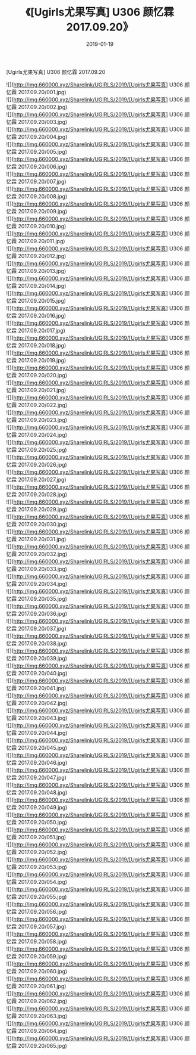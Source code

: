 ﻿---
layout: post
title:  《[Ugirls尤果写真] U306 颜忆霖 2017.09.20》
date:   2019-01-19
img: http://img.660000.xyz/Sharelink/UGIRLS/2019/[Ugirls尤果写真] U306 颜忆霖 2017.09.20/000.jpg
categories: [美女, 清纯, 唯美]
---

[Ugirls尤果写真] U306 颜忆霖 2017.09.20

 ![](http://img.660000.xyz/Sharelink/UGIRLS/2019/[Ugirls尤果写真] U306 颜忆霖 2017.09.20/001.jpg) <br>![](http://img.660000.xyz/Sharelink/UGIRLS/2019/[Ugirls尤果写真] U306 颜忆霖 2017.09.20/002.jpg) <br>![](http://img.660000.xyz/Sharelink/UGIRLS/2019/[Ugirls尤果写真] U306 颜忆霖 2017.09.20/003.jpg) <br>![](http://img.660000.xyz/Sharelink/UGIRLS/2019/[Ugirls尤果写真] U306 颜忆霖 2017.09.20/004.jpg) <br>![](http://img.660000.xyz/Sharelink/UGIRLS/2019/[Ugirls尤果写真] U306 颜忆霖 2017.09.20/005.jpg) <br>![](http://img.660000.xyz/Sharelink/UGIRLS/2019/[Ugirls尤果写真] U306 颜忆霖 2017.09.20/006.jpg) <br>![](http://img.660000.xyz/Sharelink/UGIRLS/2019/[Ugirls尤果写真] U306 颜忆霖 2017.09.20/007.jpg) <br>![](http://img.660000.xyz/Sharelink/UGIRLS/2019/[Ugirls尤果写真] U306 颜忆霖 2017.09.20/008.jpg) <br>![](http://img.660000.xyz/Sharelink/UGIRLS/2019/[Ugirls尤果写真] U306 颜忆霖 2017.09.20/009.jpg) <br>![](http://img.660000.xyz/Sharelink/UGIRLS/2019/[Ugirls尤果写真] U306 颜忆霖 2017.09.20/010.jpg) <br>![](http://img.660000.xyz/Sharelink/UGIRLS/2019/[Ugirls尤果写真] U306 颜忆霖 2017.09.20/011.jpg) <br>![](http://img.660000.xyz/Sharelink/UGIRLS/2019/[Ugirls尤果写真] U306 颜忆霖 2017.09.20/012.jpg) <br>![](http://img.660000.xyz/Sharelink/UGIRLS/2019/[Ugirls尤果写真] U306 颜忆霖 2017.09.20/013.jpg) <br>![](http://img.660000.xyz/Sharelink/UGIRLS/2019/[Ugirls尤果写真] U306 颜忆霖 2017.09.20/014.jpg) <br>![](http://img.660000.xyz/Sharelink/UGIRLS/2019/[Ugirls尤果写真] U306 颜忆霖 2017.09.20/015.jpg) <br>![](http://img.660000.xyz/Sharelink/UGIRLS/2019/[Ugirls尤果写真] U306 颜忆霖 2017.09.20/016.jpg) <br>![](http://img.660000.xyz/Sharelink/UGIRLS/2019/[Ugirls尤果写真] U306 颜忆霖 2017.09.20/017.jpg) <br>![](http://img.660000.xyz/Sharelink/UGIRLS/2019/[Ugirls尤果写真] U306 颜忆霖 2017.09.20/018.jpg) <br>![](http://img.660000.xyz/Sharelink/UGIRLS/2019/[Ugirls尤果写真] U306 颜忆霖 2017.09.20/019.jpg) <br>![](http://img.660000.xyz/Sharelink/UGIRLS/2019/[Ugirls尤果写真] U306 颜忆霖 2017.09.20/020.jpg) <br>![](http://img.660000.xyz/Sharelink/UGIRLS/2019/[Ugirls尤果写真] U306 颜忆霖 2017.09.20/021.jpg) <br>![](http://img.660000.xyz/Sharelink/UGIRLS/2019/[Ugirls尤果写真] U306 颜忆霖 2017.09.20/022.jpg) <br>![](http://img.660000.xyz/Sharelink/UGIRLS/2019/[Ugirls尤果写真] U306 颜忆霖 2017.09.20/023.jpg) <br>![](http://img.660000.xyz/Sharelink/UGIRLS/2019/[Ugirls尤果写真] U306 颜忆霖 2017.09.20/024.jpg) <br>![](http://img.660000.xyz/Sharelink/UGIRLS/2019/[Ugirls尤果写真] U306 颜忆霖 2017.09.20/025.jpg) <br>![](http://img.660000.xyz/Sharelink/UGIRLS/2019/[Ugirls尤果写真] U306 颜忆霖 2017.09.20/026.jpg) <br>![](http://img.660000.xyz/Sharelink/UGIRLS/2019/[Ugirls尤果写真] U306 颜忆霖 2017.09.20/027.jpg) <br>![](http://img.660000.xyz/Sharelink/UGIRLS/2019/[Ugirls尤果写真] U306 颜忆霖 2017.09.20/028.jpg) <br>![](http://img.660000.xyz/Sharelink/UGIRLS/2019/[Ugirls尤果写真] U306 颜忆霖 2017.09.20/029.jpg) <br>![](http://img.660000.xyz/Sharelink/UGIRLS/2019/[Ugirls尤果写真] U306 颜忆霖 2017.09.20/030.jpg) <br>![](http://img.660000.xyz/Sharelink/UGIRLS/2019/[Ugirls尤果写真] U306 颜忆霖 2017.09.20/031.jpg) <br>![](http://img.660000.xyz/Sharelink/UGIRLS/2019/[Ugirls尤果写真] U306 颜忆霖 2017.09.20/032.jpg) <br>![](http://img.660000.xyz/Sharelink/UGIRLS/2019/[Ugirls尤果写真] U306 颜忆霖 2017.09.20/033.jpg) <br>![](http://img.660000.xyz/Sharelink/UGIRLS/2019/[Ugirls尤果写真] U306 颜忆霖 2017.09.20/034.jpg) <br>![](http://img.660000.xyz/Sharelink/UGIRLS/2019/[Ugirls尤果写真] U306 颜忆霖 2017.09.20/035.jpg) <br>![](http://img.660000.xyz/Sharelink/UGIRLS/2019/[Ugirls尤果写真] U306 颜忆霖 2017.09.20/036.jpg) <br>![](http://img.660000.xyz/Sharelink/UGIRLS/2019/[Ugirls尤果写真] U306 颜忆霖 2017.09.20/037.jpg) <br>![](http://img.660000.xyz/Sharelink/UGIRLS/2019/[Ugirls尤果写真] U306 颜忆霖 2017.09.20/038.jpg) <br>![](http://img.660000.xyz/Sharelink/UGIRLS/2019/[Ugirls尤果写真] U306 颜忆霖 2017.09.20/039.jpg) <br>![](http://img.660000.xyz/Sharelink/UGIRLS/2019/[Ugirls尤果写真] U306 颜忆霖 2017.09.20/040.jpg) <br>![](http://img.660000.xyz/Sharelink/UGIRLS/2019/[Ugirls尤果写真] U306 颜忆霖 2017.09.20/041.jpg) <br>![](http://img.660000.xyz/Sharelink/UGIRLS/2019/[Ugirls尤果写真] U306 颜忆霖 2017.09.20/042.jpg) <br>![](http://img.660000.xyz/Sharelink/UGIRLS/2019/[Ugirls尤果写真] U306 颜忆霖 2017.09.20/043.jpg) <br>![](http://img.660000.xyz/Sharelink/UGIRLS/2019/[Ugirls尤果写真] U306 颜忆霖 2017.09.20/044.jpg) <br>![](http://img.660000.xyz/Sharelink/UGIRLS/2019/[Ugirls尤果写真] U306 颜忆霖 2017.09.20/045.jpg) <br>![](http://img.660000.xyz/Sharelink/UGIRLS/2019/[Ugirls尤果写真] U306 颜忆霖 2017.09.20/046.jpg) <br>![](http://img.660000.xyz/Sharelink/UGIRLS/2019/[Ugirls尤果写真] U306 颜忆霖 2017.09.20/047.jpg) <br>![](http://img.660000.xyz/Sharelink/UGIRLS/2019/[Ugirls尤果写真] U306 颜忆霖 2017.09.20/048.jpg) <br>![](http://img.660000.xyz/Sharelink/UGIRLS/2019/[Ugirls尤果写真] U306 颜忆霖 2017.09.20/049.jpg) <br>![](http://img.660000.xyz/Sharelink/UGIRLS/2019/[Ugirls尤果写真] U306 颜忆霖 2017.09.20/050.jpg) <br>![](http://img.660000.xyz/Sharelink/UGIRLS/2019/[Ugirls尤果写真] U306 颜忆霖 2017.09.20/051.jpg) <br>![](http://img.660000.xyz/Sharelink/UGIRLS/2019/[Ugirls尤果写真] U306 颜忆霖 2017.09.20/052.jpg) <br>![](http://img.660000.xyz/Sharelink/UGIRLS/2019/[Ugirls尤果写真] U306 颜忆霖 2017.09.20/053.jpg) <br>![](http://img.660000.xyz/Sharelink/UGIRLS/2019/[Ugirls尤果写真] U306 颜忆霖 2017.09.20/054.jpg) <br>![](http://img.660000.xyz/Sharelink/UGIRLS/2019/[Ugirls尤果写真] U306 颜忆霖 2017.09.20/055.jpg) <br>![](http://img.660000.xyz/Sharelink/UGIRLS/2019/[Ugirls尤果写真] U306 颜忆霖 2017.09.20/056.jpg) <br>![](http://img.660000.xyz/Sharelink/UGIRLS/2019/[Ugirls尤果写真] U306 颜忆霖 2017.09.20/057.jpg) <br>![](http://img.660000.xyz/Sharelink/UGIRLS/2019/[Ugirls尤果写真] U306 颜忆霖 2017.09.20/058.jpg) <br>![](http://img.660000.xyz/Sharelink/UGIRLS/2019/[Ugirls尤果写真] U306 颜忆霖 2017.09.20/059.jpg) <br>![](http://img.660000.xyz/Sharelink/UGIRLS/2019/[Ugirls尤果写真] U306 颜忆霖 2017.09.20/060.jpg) <br>![](http://img.660000.xyz/Sharelink/UGIRLS/2019/[Ugirls尤果写真] U306 颜忆霖 2017.09.20/061.jpg) <br>![](http://img.660000.xyz/Sharelink/UGIRLS/2019/[Ugirls尤果写真] U306 颜忆霖 2017.09.20/062.jpg) <br>![](http://img.660000.xyz/Sharelink/UGIRLS/2019/[Ugirls尤果写真] U306 颜忆霖 2017.09.20/063.jpg) <br>![](http://img.660000.xyz/Sharelink/UGIRLS/2019/[Ugirls尤果写真] U306 颜忆霖 2017.09.20/064.jpg) <br>![](http://img.660000.xyz/Sharelink/UGIRLS/2019/[Ugirls尤果写真] U306 颜忆霖 2017.09.20/065.jpg) <br>